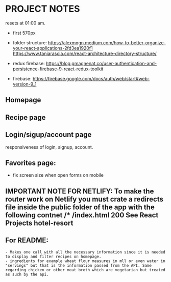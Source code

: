 # PROJECT NOTES

resets at 01:00 am.

- first 570px

- folder structure: https://alexmngn.medium.com/how-to-better-organize-your-react-applications-2fd3ea1920f1
  https://www.taniarascia.com/react-architecture-directory-structure/

- redux firebase: https://blog.gmagnenat.co/user-authentication-and-persistence-firebase-9-react-redux-toolkit

- firebase: https://firebase.google.com/docs/auth/web/start#web-version-9_1

## Homepage

## Recipe page

## Login/sigup/account page

responsiveness of login, signup, account.

## Favorites page:

- fix screen size when open forms on mobile

## IMPORTANT NOTE FOR NETLIFY: To make the router work on Netlify you must crate a redirects file inside the public folder of the app with the following contnet /\* /index.html 200 See React Projects hotel-resort

## For README:

    - Makes one call with all the necessary information since it is needed to display and filter recipes on homepage.
    - ingredients for example wheat flour measures in mll or even water in "servings" but that is the information passed from the API. Same regarding chicken or other meat broth which are vegetarian but treated as such by the api.
